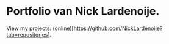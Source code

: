 # Portfolio van Nick Lardenoije.

View my projects: (online)[https://github.com/NickLardenoije?tab=repositories].
